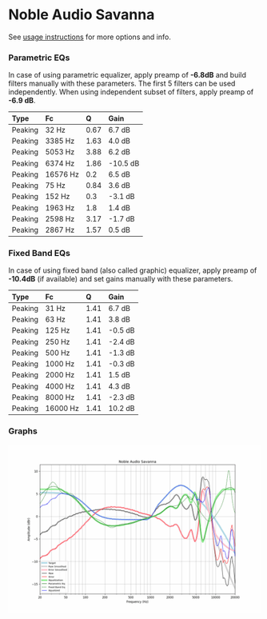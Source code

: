 # Noble Audio Savanna
See [usage instructions](https://github.com/jaakkopasanen/AutoEq#usage) for more options and info.

### Parametric EQs
In case of using parametric equalizer, apply preamp of **-6.8dB** and build filters manually
with these parameters. The first 5 filters can be used independently.
When using independent subset of filters, apply preamp of **-6.9 dB**.

| Type    | Fc       |    Q | Gain     |
|:--------|:---------|:-----|:---------|
| Peaking | 32 Hz    | 0.67 | 6.7 dB   |
| Peaking | 3385 Hz  | 1.63 | 4.0 dB   |
| Peaking | 5053 Hz  | 3.88 | 6.2 dB   |
| Peaking | 6374 Hz  | 1.86 | -10.5 dB |
| Peaking | 16576 Hz | 0.2  | 6.5 dB   |
| Peaking | 75 Hz    | 0.84 | 3.6 dB   |
| Peaking | 152 Hz   | 0.3  | -3.1 dB  |
| Peaking | 1963 Hz  | 1.8  | 1.4 dB   |
| Peaking | 2598 Hz  | 3.17 | -1.7 dB  |
| Peaking | 2867 Hz  | 1.57 | 0.5 dB   |

### Fixed Band EQs
In case of using fixed band (also called graphic) equalizer, apply preamp of **-10.4dB**
(if available) and set gains manually with these parameters.

| Type    | Fc       |    Q | Gain    |
|:--------|:---------|:-----|:--------|
| Peaking | 31 Hz    | 1.41 | 6.7 dB  |
| Peaking | 63 Hz    | 1.41 | 3.8 dB  |
| Peaking | 125 Hz   | 1.41 | -0.5 dB |
| Peaking | 250 Hz   | 1.41 | -2.4 dB |
| Peaking | 500 Hz   | 1.41 | -1.3 dB |
| Peaking | 1000 Hz  | 1.41 | -0.3 dB |
| Peaking | 2000 Hz  | 1.41 | 1.5 dB  |
| Peaking | 4000 Hz  | 1.41 | 4.3 dB  |
| Peaking | 8000 Hz  | 1.41 | -2.3 dB |
| Peaking | 16000 Hz | 1.41 | 10.2 dB |

### Graphs
![](./Noble%20Audio%20Savanna.png)